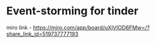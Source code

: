 # Event-storming for tinder

miro link - https://miro.com/app/board/uXjVIOD6FMw=/?share_link_id=519737777193